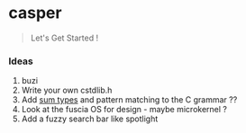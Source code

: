 # casper

> Let's Get Started !

### Ideas
1. buzi
2. Write your own cstdlib.h 
3. Add [sum types](https://chadaustin.me/2015/07/sum-types/) and pattern matching to the C grammar ?? 
4. Look at the fuscia OS for design - maybe microkernel ?
5. Add a fuzzy search bar like spotlight 
